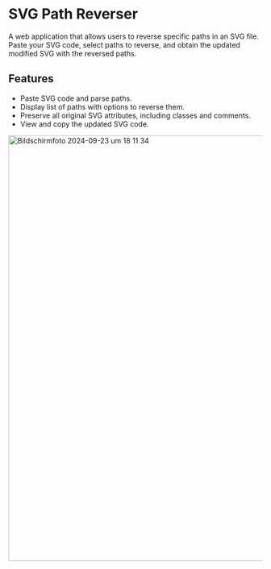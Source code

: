 # SVG Path Reverser

A web application that allows users to reverse specific paths in an SVG file. Paste your SVG code, select paths to reverse, and obtain the updated modified SVG with the reversed paths.

## Features

- Paste SVG code and parse paths.
- Display list of paths with options to reverse them.
- Preserve all original SVG attributes, including classes and comments.
- View and copy the updated SVG code.

<img width="845" alt="Bildschirmfoto 2024-09-23 um 18 11 34" src="https://github.com/user-attachments/assets/0a827a70-4aab-43bd-9c54-244f5aa3094f">
